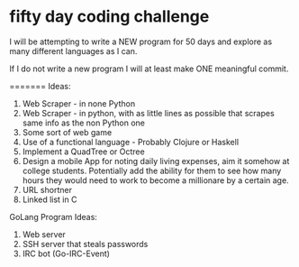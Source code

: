 fifty day coding challenge
==========================

I will be attempting to write a NEW program for 50 days and explore as many different languages as I can.

If I do not write a new program I will at least make ONE meaningful commit.

=======
Ideas:
1. Web Scraper - in none Python
2. Web Scraper - in python, with as little lines as possible that scrapes same info as the non Python one
3. Some sort of web game
4. Use of a functional language - Probably Clojure or Haskell
5. Implement a QuadTree or Octree
6. Design a mobile App for noting daily living expenses, aim it somehow at college students. Potentially add the ability for them to see how many hours they would need to work to become a millionare by a certain age.
7. URL shortner
8. Linked list in C

GoLang Program Ideas:
1. Web server
2. SSH server that steals passwords
3. IRC bot (Go-IRC-Event)

